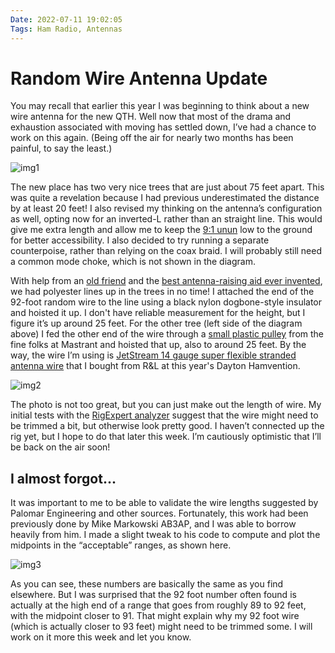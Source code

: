 ```yaml
---
Date: 2022-07-11 19:02:05
Tags: Ham Radio, Antennas
---
```


# Random Wire Antenna Update

You may recall that earlier this year I was beginning to think about a new wire antenna for the new QTH. Well now that most of the drama and exhaustion associated with moving has settled down, I’ve had a chance to work on this again. (Being off the air for nearly two months has been painful, to say the least.)

![img1](https://mihobu.github.io/mihobu.omg.lol/weblog/2022/07/antenna-update-1/image-01.jpg)

The new place has two very nice trees that are just about 75 feet apart. This was quite a revelation because I had previous underestimated the distance by at least 20 feet! I also revised my thinking on the antenna’s configuration as well, opting now for an inverted-L  rather than an straight line. This would give me extra length and allow me to keep the [9:1 unun](https://palomar-engineers.com/antenna-products/baluns-and-ununs/1-8-30-mhz-balunsununs/hf-high-power-balunsununs/hf-91-transformers/Bullet-50-450-9-1-HF-Balun-1-8-61-MHz-500-1500-Watts-T2FD-BBTD-ALE-p133084125) low to the ground for better accessibility. I also decided to try running a separate counterpoise, rather than relying on the coax braid. I will probably still need a common mode choke, which is not shown in the diagram.

With help from an [old friend](https://www.qrz.com/db/N8QLB) and the [best antenna-raising aid ever invented](https://www.amazon.com/gp/product/B00VO29BS0), we had polyester lines up in the trees in no time! I attached the end of the 92-foot random wire to the line using a black nylon dogbone-style insulator and hoisted it up. I don't have reliable measurement for the height, but I figure it’s up around 25 feet. For the other tree (left side of the diagram above) I fed the other end of the wire through a [small plastic pulley](https://www.mastrant.com/on-line-shop/product/5423-pulley-up-to-3-mm,-plastic-stainless) from the fine folks at Mastrant and hoisted that up, also to around 25 feet.
By the way, the wire I’m using is [JetStream 14 gauge super flexible stranded antenna wire](https://store2.rlham.com/shop/catalog/product_info.php?products_id=75223) that I bought from R&L at this year's Dayton Hamvention.

![img2](https://mihobu.github.io/mihobu.omg.lol/weblog/2022/07/antenna-update-1/image-02.jpg)

The photo is not too great, but you can just make out the length of wire. My initial tests with the [RigExpert analyzer](https://rigexpert.com/products/antenna-analyzers/) suggest that the wire might need to be trimmed a bit, but otherwise look pretty good. I haven’t connected up the rig yet, but I hope to do that later this week. I’m cautiously optimistic that I’ll be back on the air soon!

## I almost forgot...

It was important to me to be able to validate the wire lengths suggested by Palomar Engineering and other sources. Fortunately, this work had been previously done by Mike Markowski AB3AP, and I was able to borrow heavily from him. I made a slight tweak to his code to compute and plot the midpoints in the “acceptable” ranges, as shown here.

![img3](https://mihobu.github.io/mihobu.omg.lol/weblog/2022/07/antenna-update-1/image-03.jpg)

As you can see, these numbers are basically the same as you find elsewhere. But I was surprised that the 92 foot number often found is actually at the high end of a range that goes from roughly 89 to 92 feet, with the midpoint closer to 91. That might explain why my 92 foot wire (which is actually closer to 93 feet) might need to be trimmed some. I will work on it more this week and let you know.


